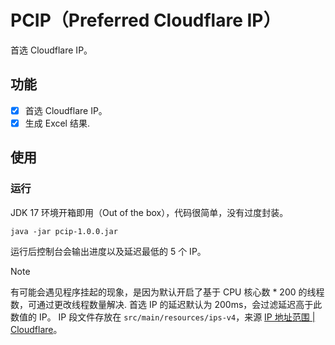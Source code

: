 # PCIP（Preferred Cloudflare IP）

首选 Cloudflare IP。

## 功能

- [x] 首选 Cloudflare IP。
- [x] 生成 Excel 结果.

## 使用

### 运行

JDK 17 环境开箱即用（Out of the box），代码很简单，没有过度封装。

```shell
java -jar pcip-1.0.0.jar 
```

运行后控制台会输出进度以及延迟最低的 5 个 IP。

> [!NOTE]
> 有可能会遇见程序挂起的现象，是因为默认开启了基于 CPU 核心数 * 200 的线程数，可通过更改线程数量解决.
> 首选 IP 的延迟默认为 200ms，会过滤延迟高于此数值的 IP。
> IP 段文件存放在 `src/main/resources/ips-v4`，来源 [IP 地址范围 | Cloudflare](https://www.cloudflare-cn.com/ips-v4)。
